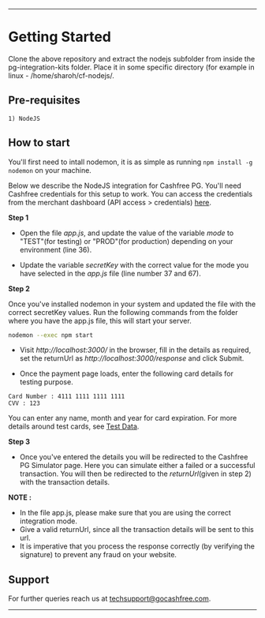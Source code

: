 *****************************************************************************************

# Getting Started
Clone the above repository and extract the nodejs subfolder from inside the pg-integration-kits folder.
Place it in some specific directory (for example in linux - /home/sharoh/cf-nodejs/.

## Pre-requisites

```
1) NodeJS 
```

## How to start
You'll first need to intall nodemon, it is as simple as running `npm install -g nodemon` on your machine. 

Below we describe the NodeJS integration for Cashfree PG. You'll need Cashfree credentials for this setup to work. 
You can access the credentials from the merchant dashboard (API access > credentials) [here](https://test.gocashfree.com/merchant/pg#api-key).

**Step 1**

  - Open the file *app.js*, and update the value of the variable *mode* to "TEST"(for testing) or "PROD"(for production) depending on your environment (line 36).

  - Update the variable *secretKey* with the correct value for the mode you have selected in the *app.js* file (line number 37 and 67).

**Step 2**

  Once you've installed nodemon in your system and updated the file with the correct secretKey values. 
  Run the following commands from the folder where you have the app.js file, this will start your server.
  ```bash
  nodemon --exec npm start
  ```
  - Visit *http://localhost:3000/* in the browser, fill in the details as required, set the returnUrl as *http://localhost:3000/response* and click Submit.

  - Once the payment page loads, enter the following card details for testing purpose. 
  
  ```
  Card Number : 4111 1111 1111 1111
  CVV : 123
  ```
  You can enter any name, month and year for card expiration. For more details around test cards, see [Test Data](https://docs.cashfree.com/docs/resources/#test-data).

**Step 3**

  - Once you've entered the details you will be redirected to the Cashfree PG Simulator page. Here you can simulate either a failed or a successful transaction. You will then be redirected to the *returnUrl*(given in step 2) with the transaction details.

**NOTE :** 

- In the file app.js, please make sure that you are using the correct integration mode. 
- Give a valid returnUrl, since all the transaction details will be sent to this url.
- It is imperative that you process the response correctly (by verifying the signature) to prevent any fraud on your website. 

## Support

For further queries reach us at [techsupport@gocashfree.com](techsupport@gocashfree.com). 

*****************************************************************************************
